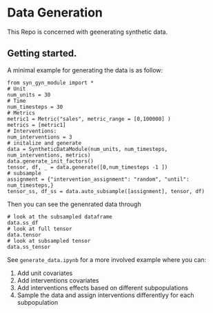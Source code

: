 # Data Generation #

This Repo is concerned with geenerating synthetic data.

## Getting started.
 
 A minimal example for generating the data is as follow:

 ```
 from syn_gyn_module import *
# Unit
num_units = 30
# Time
num_timesteps = 30
# Metrics
metric1 = Metric("sales", metric_range = [0,100000] )
metrics = [metric1]
# Interventions:
num_interventions = 3
# initalize and generate
data = SyntheticDataModule(num_units, num_timesteps, num_interventions, metrics)
data.generate_init_factors()
tensor, df, _ = data.generate([0,num_timesteps -1 ])
# subsample
assignment = {"intervention_assignment": "random", "until": num_timesteps,}
tensor_ss, df_ss = data.auto_subsample([assignment], tensor, df)
```
Then you can see the genenrated data through

```
# look at the subsampled dataframe
data.ss_df
# look at full tensor
data.tensor
# look at subsampled tensor
data.ss_tensor

 ```

 See `generate_data.ipynb` for a more involved example where you can:
 1. Add unit covariates
 2. Add interventions covariates
 3. Add interventions effects based on different subpopulations
 4. Sample the data and assign interventions differentlyy for each subpopulation
 
